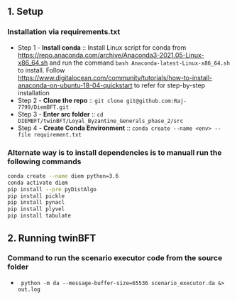 ## 1. Setup 

### Installation via requirements.txt

- Step 1 - **Install conda** :: Install Linux script for conda from https://repo.anaconda.com/archive/Anaconda3-2021.05-Linux-x86_64.sh and run the command ```bash Anaconda-latest-Linux-x86_64.sh``` to install. Follow https://www.digitalocean.com/community/tutorials/how-to-install-anaconda-on-ubuntu-18-04-quickstart to refer for step-by-step installation
- Step 2 - **Clone the repo** :: ``` git clone git@github.com:Raj-7799/DiemBFT.git ```
- Step 3 - **Enter src folder** :: ``` cd DIEMBFT/twinBFT/Loyal_Byzantine_Generals_phase_2/src ```
- Step 4  - **Create Conda Environment** :: ``` conda create --name <env> --file requirement.txt ```
### Alternate way is to install dependencies is to manuall run the following commands
``` bash
conda create --name diem python=3.6
conda activate diem
pip install --pre pyDistAlgo
pip install pickle
pip install pynacl
pip install plyvel
pip install tabulate
```
## 2. Running twinBFT 
### Command to run the scenario executor code from the source folder
- ```  python -m da --message-buffer-size=65536 scenario_executor.da &> out.log  ```
